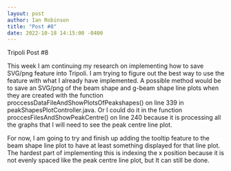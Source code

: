 ```yaml
---
layout: post
author: Ian Robinson
title: "Post #8"
date: 2022-10-18 14:15:00 -0400
---
```

Tripoli Post #8

This week I am continuing my research on implementing how to save SVG/png feature into Tripoli. I am trying to figure out the best way to use the feature with what I already have implemented. A possible method would be to save an SVG/png of the beam shape and g-beam shape line plots when they are created with the function proccessDataFileAndShowPlotsOfPeakshapes() on line 339 in peakShapesPlotController.java. Or I could do it in the function proccesFilesAndShowPeakCentre() on line 240 because it is processing all the graphs that I will need to see the peak centre line plot. 

For now, I am going to try and finish up adding the tooltip feature to the beam shape line plot to have at least something displayed for that line plot. The hardest part of implementing this is indexing the x position because it is not evenly spaced like the peak centre line plot, but It can still be done.